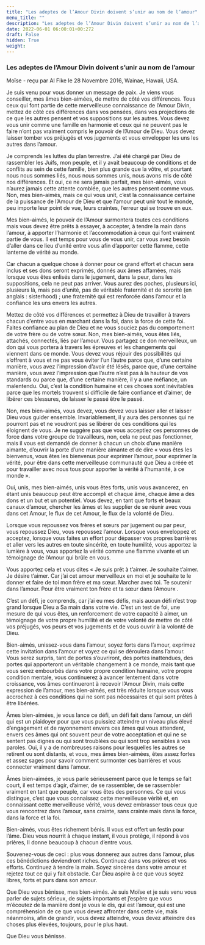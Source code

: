 ```yaml
---
title: "Les adeptes de l’Amour Divin doivent s’unir au nom de l’amour"
menu_title: ""
description: "Les adeptes de l’Amour Divin doivent s’unir au nom de l’amour"
date: 2022-06-01 06:00:01+00:272
draft: False
hidden: True
weight:
---
```

### Les adeptes de l’Amour Divin doivent s’unir au nom de l’amour

Moïse - reçu par Al Fike le 28 Novembre 2016, Wainae, Hawaii, USA.

Je suis venu pour vous donner un message de paix. Je viens vous conseiller, mes âmes bien-aimées, de mettre de côté vos différences. Tous ceux qui font partie de cette merveilleuse connaissance de l’Amour Divin, mettez de côté ces différences dans vos pensées, dans vos projections de ce que les autres pensent et vos suppositions sur les autres. Vous devez vous unir comme une famille en harmonie et ceux qui ne peuvent pas le faire n’ont pas vraiment compris le pouvoir de l’Amour de Dieu. Vous devez laisser tomber vos préjugés et vos jugements et vous envelopper les uns les autres dans l’amour.

Je comprends les luttes du plan terrestre. J’ai été chargé par Dieu de rassembler les Juifs, mon peuple, et il y avait beaucoup de conditions et de conflits au sein de cette famille, bien plus grande que la vôtre, et pourtant nous nous sommes liés, nous nous sommes unis, nous avons mis de côté nos différences. Et oui, ce ne sera jamais parfait, mes bien-aimés, vous n’aurez jamais cette attente comblée, que les autres pensent comme vous. Non, mes bien-aimés, mais ce qui vous unit, c’est la connaissance certaine de la puissance de l’Amour de Dieu et que l’amour peut unir tout le monde, peu importe leur point de vue, leurs craintes, l’erreur qui se trouve en eux.

Mes bien-aimés, le pouvoir de l’Amour surmontera toutes ces conditions mais vous devez être prêts à essayer, à accepter, à tendre la main dans l’amour, à apporter l’harmonie et l’accommodation à ceux qui font vraiment partie de vous. Il est temps pour vous de vous unir, car vous avez besoin d’aller dans ce lieu d’unité entre vous afin d’apporter cette flamme, cette lanterne de vérité au monde.

Car chacun a quelque chose à donner pour ce grand effort et chacun sera inclus et ses dons seront exprimés, donnés aux âmes affamées, mais lorsque vous êtes enlisés dans le jugement, dans la peur, dans les suppositions, cela ne peut pas arriver. Vous aurez des poches, plusieurs ici, plusieurs là, mais pas d’unité, pas de véritable fraternité et de sororité (en anglais : sisterhood) ; une fraternité qui est renforcée dans l’amour et la confiance les uns envers les autres.

Mettez de côté vos différences et permettez à Dieu de travailler à travers chacun d’entre vous en marchant dans la foi, dans la force de cette foi. Faites confiance au plan de Dieu et ne vous souciez pas du comportement de votre frère ou de votre sœur. Non, mes bien-aimés, vous êtes liés, attachés, connectés, liés par l’amour. Vous partagez ce don merveilleux, un don qui vous portera à travers les épreuves et les changements qui viennent dans ce monde. Vous devez vous réjouir des possibilités qui s’offrent à vous et ne pas vous éviter l’un l’autre parce que, d’une certaine manière, vous avez l’impression d’avoir été lésés, parce que, d’une certaine manière, vous avez l’impression que l’autre n’est pas à la hauteur de vos standards ou parce que, d’une certaine manière, il y a une méfiance, un malentendu. Oui, c’est la condition humaine et ces choses sont inévitables parce que les mortels trouvent si difficile de faire confiance et d’aimer, de libérer ces blessures, de laisser le passé être le passé.

Non, mes bien-aimés, vous devez, vous devez vous laisser aller et laisser Dieu vous guider ensemble. Invariablement, il y aura des personnes qui ne pourront pas et ne voudront pas se libérer de ces conditions qui les éloignent de vous. Je ne suggère pas que vous acceptiez ces personnes de force dans votre groupe de travailleurs, non, cela ne peut pas fonctionner, mais il vous est demandé de donner à chacun un choix d’une manière aimante, d’ouvrir la porte d’une manière aimante et de dire « vous êtes les bienvenus, vous êtes les bienvenus pour exprimer l’amour, pour exprimer la vérité, pour être dans cette merveilleuse communauté que Dieu a créée et pour travailler avec nous tous pour apporter la vérité à l’humanité, à ce monde ».

Oui, unis, mes bien-aimés, unis vous êtes forts, unis vous avancerez, en étant unis beaucoup peut être accompli et chaque âme, chaque âme a des dons et un but et un potentiel. Vous devez, en tant que forts et beaux canaux d’amour, chercher les âmes et les supplier de se réunir avec vous dans cet Amour, le flux de cet Amour, le flux de la volonté de Dieu.

Lorsque vous repoussez vos frères et sœurs par jugement ou par peur, vous repoussez Dieu, vous repoussez l’amour. Lorsque vous enveloppez et acceptez, lorsque vous faites un effort pour dépasser vos propres barrières et aller vers les autres en toute sincérité, en toute humilité, vous apportez la lumière à vous, vous apportez la vérité comme une flamme vivante et un témoignage de l’Amour qui brûle en vous.

Vous apportez cela et vous dites « Je suis prêt à t’aimer. Je souhaite t’aimer. Je désire t’aimer. Car j’ai cet amour merveilleux en moi et je souhaite te le donner et faire de toi mon frère et ma sœur. Marcher avec toi. Te soutenir dans l’amour. Pour être vraiment ton frère et ta sœur dans l’Amour« .

C’est un défi, je comprends, car j’ai eu mes défis, mais aucun défi n’est trop grand lorsque Dieu a Sa main dans votre vie. C’est un test de foi, une mesure de qui vous êtes, un renforcement de votre capacité à aimer, un témoignage de votre propre humilité et de votre volonté de mettre de côté vos préjugés, vos peurs et vos jugements et de vous ouvrir à la volonté de Dieu.

Bien-aimés, unissez-vous dans l’amour, soyez forts dans l’amour, exprimez cette invitation dans l’amour et voyez ce qui se déroulera dans l’amour. Vous serez surpris, tant de portes s’ouvriront, des portes inattendues, des portes qui apporteront un véritable changement à ce monde, mais tant que vous serez embourbés dans votre propre condition humaine, votre propre condition mentale, vous continuerez à avancer lentement dans votre croissance, vos âmes continueront à recevoir l’Amour Divin, mais cette expression de l’amour, mes bien-aimés, est très réduite lorsque vous vous accrochez à ces conditions qui ne sont pas nécessaires et qui sont prêtes à être libérées.

Âmes bien-aimées, je vous lance ce défi, un défi fait dans l’amour, un défi qui est un plaidoyer pour que vous puissiez atteindre un niveau plus élevé d’engagement et de rayonnement envers ces âmes qui vous attendent, envers ces âmes qui ont souvent peur de votre acceptation et qui ne se sentent pas dignes ou qui sont troublées ou qui sont trop sensibles à vos paroles. Oui, il y a de nombreuses raisons pour lesquelles les autres se retirent ou sont distants, et vous, mes âmes bien-aimées, êtes assez fortes et assez sages pour savoir comment surmonter ces barrières et vous connecter vraiment dans l’amour.

Âmes bien-aimées, je vous parle sérieusement parce que le temps se fait court, il est temps d’agir, d’aimer, de se rassembler, de se rassembler vraiment en tant que peuple, car vous êtes des personnes. Ce qui vous distingue, c’est que vous connaissez cette merveilleuse vérité et, en connaissant cette merveilleuse vérité, vous devez embrasser tous ceux que vous rencontrez dans l’amour, sans crainte, sans crainte mais dans la force, dans la force et la foi.

Bien-aimés, vous êtes richement bénis. Il vous est offert un festin pour l’âme. Dieu vous nourrit à chaque instant, il vous protège, il répond à vos prières, Il donne beaucoup à chacun d’entre vous.

Souvenez-vous de ceci : plus vous donnerez aux autres dans l’amour, plus ces bénédictions deviendront riches. Continuez dans vos prières et vos efforts. Continuez à tendre la main. Soyez sincères dans votre amour et rejetez tout ce qui y fait obstacle. Car Dieu aspire à ce que vous soyez libres, forts et purs dans son amour.

Que Dieu vous bénisse, mes bien-aimés. Je suis Moïse et je suis venu vous parler de sujets sérieux, de sujets importants et j’espère que vous m’écoutez de la manière dont je vous le dis, qui est l’amour, qui est une compréhension de ce que vous devez affronter dans cette vie, mais néanmoins, afin de grandir, vous devez atteindre, vous devez atteindre des choses plus élevées, toujours, pour le plus haut.

Que Dieu vous bénisse.
